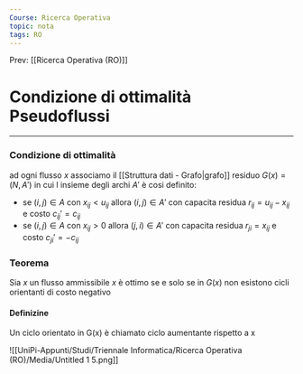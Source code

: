 ```yaml
---
Course: Ricerca Operativa
topic: nota
tags: RO
---
```


Prev: [[Ricerca Operativa (RO)]]

# Condizione di ottimalità Pseudoflussi
---

### Condizione di ottimalità
ad ogni flusso $x$ associamo il [[Struttura dati - Grafo|grafo]] residuo $G(x) = (N,A')$ in cui l insieme degli archi $A'$ è cosi definito:
- se $(i,j) \in A$ con $x_{ij}<u_{ij}$ allora $(i,j) \in A'$ con capacita residua $r_{ij}=u_{ij}-x_{ij}$ e costo $c_{ij}'=c_{ij}$
-  se $(i,j) \in A$ con $x_{ij}>0$ allora $(j,i) \in A'$ con capacita residua $r_{ji}=x_{ij}$ e costo $c_{ji}'=-c_{ij}$

### Teorema 
Sia $x$ un flusso ammissibile $x$ è ottimo se e solo se in $G(x)$ non esistono cicli orientanti di costo negativo

#### Definizine 
Un ciclo orientato in G(x) è chiamato ciclo aumentante rispetto a x


![[UniPi-Appunti/Studi/Triennale Informatica/Ricerca Operativa (RO)/Media/Untitled 1 5.png]]
